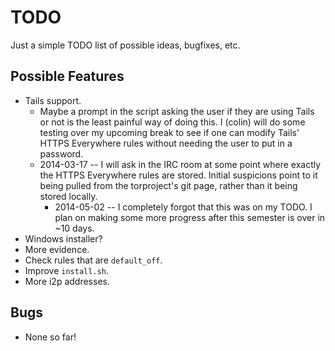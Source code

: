 # TODO
Just a simple TODO list of possible ideas, bugfixes, etc. 

## Possible Features
* Tails support. 
  * Maybe a prompt in the script asking the user if they are using Tails or not is the least painful way of doing this. I (colin) will do some testing over my upcoming break to see if one can modify Tails' HTTPS Everywhere rules without needing the user to put in a password.
  * 2014-03-17 -- I will ask in the IRC room at some point where exactly the HTTPS Everywhere rules are stored. Initial suspicions point to it being pulled from the torproject's git page, rather than it being stored locally. 
	* 2014-05-02 -- I completely forgot that this was on my TODO. I plan on making some more progress after this semester is over in ~10 days. 
* Windows installer?
* More evidence.
* Check rules that are `default_off`.
* Improve `install.sh`.
* More i2p addresses.

## Bugs
* None so far!
